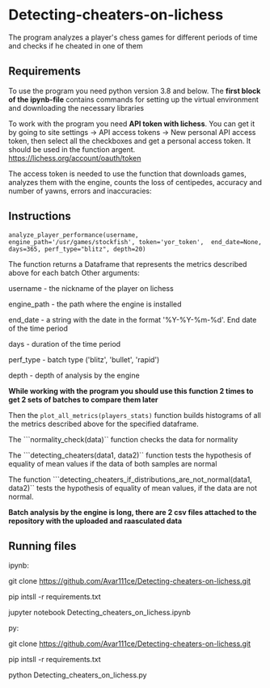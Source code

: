 # Detecting-cheaters-on-lichess
The program analyzes a player's chess games for different periods of time and checks if he cheated in one of them

## Requirements

To use the program you need python version 3.8 and below. The **first block of the ipynb-file** contains commands for setting up the virtual environment and downloading the necessary libraries

To work with the program you need **API token with lichess**. You can get it by going to site settings -> API access tokens -> New personal API access token, then select all the checkboxes and get a personal access token. It should be used in the function argent. https://lichess.org/account/oauth/token 

The access token is needed to use the function that downloads games, analyzes them with the engine, counts the loss of centipedes, accuracy and number of yawns, errors and inaccuracies:


## Instructions

```analyze_player_performance(username, engine_path='/usr/games/stockfish', token='yor_token',  end_date=None, days=365, perf_type="blitz", depth=20)```

The function returns a Dataframe that represents the metrics described above for each batch
Other arguments:

username - the nickname of the player on lichess

engine_path - the path where the engine is installed

end_date - a string with the date in the format '%Y-%Y-%m-%d'. End date of the time period

days - duration of the time period

perf_type - batch type ('blitz', 'bullet', 'rapid')

depth - depth of analysis by the engine

**While working with the program you should use this function 2 times to get 2 sets of batches to compare them later**

Then the ``plot_all_metrics(players_stats)`` function builds histograms of all the metrics described above for the specified dataframe.

The ```normality_check(data)`` function checks the data for normality

The ```detecting_cheaters(data1, data2)`` function tests the hypothesis of equality of mean values if the data of both samples are normal

The function ```detecting_cheaters_if_distributions_are_not_normal(data1, data2)`` tests the hypothesis of equality of mean values, if the data are not normal.


**Batch analysis by the engine is long, there are 2 csv files attached to the repository with the uploaded and raasculated data**

## Running files

ipynb:

git clone https://github.com/Avar111ce/Detecting-cheaters-on-lichess.git

pip intsll -r requirements.txt

jupyter notebook Detecting_cheaters_on_lichess.ipynb


py:

git clone https://github.com/Avar111ce/Detecting-cheaters-on-lichess.git

pip intsll -r requirements.txt

python Detecting_cheaters_on_lichess.py

